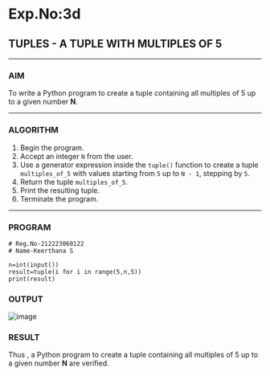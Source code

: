 # Exp.No:3d  
## TUPLES - A TUPLE WITH MULTIPLES OF 5

---

### AIM  
To write a Python program to create a tuple containing all multiples of 5 up to a given number **N**.

---

### ALGORITHM

1. Begin the program.  
2. Accept an integer `N` from the user.  
3. Use a generator expression inside the `tuple()` function to create a tuple `multiples_of_5` with values starting from `5` up to `N - 1`, stepping by `5`.  
4. Return the tuple `multiples_of_5`.  
5. Print the resulting tuple.  
6. Terminate the program.

---

### PROGRAM

```
# Reg.No-212223060122
# Name-Keerthana S

n=int(input())
result=tuple(i for i in range(5,n,5))
print(result)
```

### OUTPUT
![image](https://github.com/user-attachments/assets/2acf552f-5c39-4e6f-9b27-36afcc734a1e)

### RESULT
Thus , a Python program to create a tuple containing all multiples of 5 up to a given number **N** are verified.
